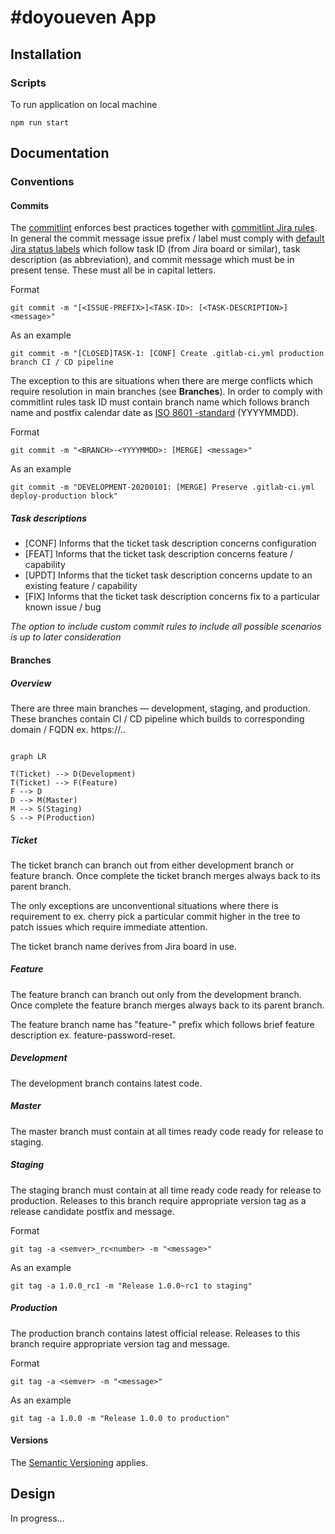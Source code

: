 
# #doyoueven App

## Installation

### Scripts

To run application on local machine

    npm run start

## Documentation

### Conventions

#### Commits

The [commitlint](https://commitlint.js.org/#/) enforces best practices together with [commitlint Jira rules](https://github.com/Gherciu/commitlint-jira). In general the commit message issue prefix / label must comply with [default Jira status labels](https://confluence.atlassian.com/adminjiracloud/issue-statuses-priorities-and-resolutions-973500867.html) which follow task ID (from Jira board or similar), task description (as abbreviation), and commit message which must be in present tense. These must all be in capital letters.

Format

    git commit -m "[<ISSUE-PREFIX>]<TASK-ID>: [<TASK-DESCRIPTION>] <message>"

As an example

    git commit -m "[CLOSED]TASK-1: [CONF] Create .gitlab-ci.yml production branch CI / CD pipeline

The exception to this are situations when there are merge conflicts which require resolution in main branches (see **Branches**). In order to comply with commitlint rules task ID must contain branch name which follows branch name and postfix calendar date as [ISO 8601 -standard](https://en.wikipedia.org/wiki/ISO_8601) (YYYYMMDD).

Format

    git commit -m "<BRANCH>-<YYYYMMDD>: [MERGE] <message>"

As an example

    git commit -m "DEVELOPMENT-20200101: [MERGE] Preserve .gitlab-ci.yml deploy-production block"

##### Task descriptions

 - [CONF] Informs that the ticket task description concerns configuration
 - [FEAT]	Informs that the ticket task description concerns feature / capability
 - [UPDT] Informs that the ticket task description concerns update to an existing feature / capability
 - [FIX] Informs that the ticket task description concerns fix to a particular known issue / bug

*The option to include custom commit rules to include all possible scenarios is up to later consideration*

#### Branches

##### Overview

There are three main branches — development, staging, and production. These branches contain CI / CD pipeline which builds to corresponding domain / FQDN ex. https://<branch>.<domain>.<domain-extension>
```mermaid

graph LR

T(Ticket) --> D(Development)
T(Ticket) --> F(Feature)
F --> D
D --> M(Master)
M --> S(Staging)
S --> P(Production)

```

#####  Ticket

The ticket branch can branch out from either development branch or feature branch. Once complete the ticket branch merges always back to its parent branch.

The only exceptions are unconventional situations where there is requirement to ex. cherry pick a particular commit higher in the tree to patch issues which require immediate attention.

The ticket branch name derives from Jira board in use.

##### Feature

The feature branch can branch out only from the development branch. Once complete the feature branch merges always back to its parent branch.

The feature branch name has "feature-" prefix which follows brief feature description ex. feature-password-reset.

##### Development

The development branch contains latest code.

##### Master

The master branch must contain at all times ready code ready for release to staging.

##### Staging

The staging branch must contain at all time ready code ready for release to production. Releases to this branch require appropriate version tag as a release candidate postfix and message.

Format

    git tag -a <semver>_rc<number> -m "<message>"

As an example

    git tag -a 1.0.0_rc1 -m "Release 1.0.0~rc1 to staging"

##### Production

The production branch contains latest official release. Releases to this branch require appropriate version tag and message.

Format

    git tag -a <semver> -m "<message>"

As an example

    git tag -a 1.0.0 -m "Release 1.0.0 to production"

#### Versions

The [Semantic Versioning](https://semver.org/) applies.

## Design

In progress...